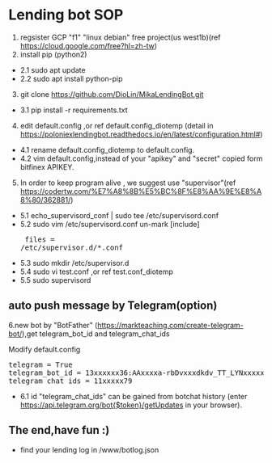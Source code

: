 # Lending bot SOP

1. regsister GCP "f1" "linux debian" free project(us west1b)(ref https://cloud.google.com/free?hl=zh-tw)
2. install pip (python2)
 - 2.1 sudo apt update
 - 2.2 sudo apt install python-pip
3. git clone https://github.com/DioLin/MikaLendingBot.git
 - 3.1 pip install -r requirements.txt
4. edit default.config ,or ref default.config_diotemp (detail in https://poloniexlendingbot.readthedocs.io/en/latest/configuration.html#)
 - 4.1 rename default.config_diotemp to default.config.
 - 4.2 vim default.config,instead of your "apikey" and "secret" copied form bitfinex APIKEY.
5. In order to keep program alive , we suggest use "supervisor"(ref https://codertw.com/%E7%A8%8B%E5%BC%8F%E8%AA%9E%E8%A8%80/362881/)
 - 5.1 echo_supervisord_conf | sudo tee /etc/supervisord.conf
 - 5.2 sudo vim /etc/supervisord.conf 
              un-mark [include]
              <pre>
              files = /etc/supervisor.d/*.conf</pre>
 - 5.3 sudo mkdir /etc/supervisor.d
 - 5.4 sudo vi test.conf ,or ref test.conf_diotemp
 - 5.5 sudo supervisord

## auto push message by Telegram(option)

6.new bot by "BotFather" (https://markteaching.com/create-telegram-bot/),get telegram_bot_id and telegram_chat_ids

Modify default.config
<pre>
telegram = True
telegram_bot_id = 13xxxxxx36:AAxxxxa-rbDvxxxdkdv_TT_LYNxxxxxxfE
telegram_chat_ids = 11xxxxx79
</pre>
 - 6.1 id "telegram_chat_ids" can be gained from botchat history (enter https://api.telegram.org/bot{$token}/getUpdates in your browser).



## The end,have fun :)
- find your lending log in /www/botlog.json
